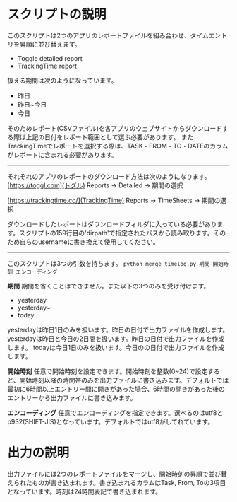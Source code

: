 # スクリプトの説明
このスクリプトは2つのアプリのレポートファイルを組み合わせ、タイムエントリを昇順に並び替えます。
- Toggle detailed report
- TrackingTime report

扱える期間は次のようになっています。
- 昨日
- 昨日~今日
- 今日

そのためレポート(CSVファイル)を各アプリのウェブサイトからダウンロードする際は上記の日付をレポート範囲として選ぶ必要があります。
またTrackingTimeでレポートを選択する際は、TASK・FROM・TO・DATEのカラムがレポートに含まれる必要があります。

---

それぞれのアプリのレポートのダウンロード方法は次のようになります。
[https://toggl.com](トグル)
Reports → Detailed → 期間の選択

[https://trackingtime.co/](TrackingTime)
Reports → TimeSheets → 期間の選択


ダウンロードしたレポートはダウンロードフィルダに入っている必要があります。スクリプトの159行目の'dirpath'で指定されたパスから読み取ります。そのため自らのusernameに書き換えて使用してください。

---

このスクリプトは3つの引数を持ちます。
`python merge_timelog.py 期間 開始時刻 エンコーディング`

**期間**
期間を省くことはできません。また以下の3つのみを受け付けます。
- yesterday
- yesterday~
- today

yesterdayは昨日1日のみを扱います。昨日の日付で出力ファイルを作成します。
yesterdayは昨日と今日の2日間を扱います。昨日の日付で出力ファイルを作成します。
todayは今日1日のみを扱います。今日のの日付で出力ファイルを作成します。

**開始時刻**
任意で開始時刻を設定できます。開始時刻を整数(0~24)で設定すると、開始時刻以降の時間帯のみを出力ファイルに書き込みます。デフォルトでは最初に6時間以上エントリー間に開きがあった場合、6時間の開きがあった後のエントリーから出力ファイルに書き込みます。

**エンコーディング**
任意でエンコーディングを指定できます。選べるのはutf8とp932(SHIFT-JIS)となっています。デフォルトではutf8がしてれています。

# 出力の説明
出力ファイルには2つのレポートファイルをマージし、開始時刻の昇順で並び替えられたものが書き込まれます。書き込まれるカラムはTask, From, Toの3項目となっています。時刻は24時間表記で書き込まれます。